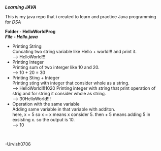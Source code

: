 ***Learning JAVA***

This is my java repo that i created to learn and practice Java programming for *DSA*

**Folder - HelloWorldProg**<br>
***File - Hello.java***
<ul>
<li>Printing String</li>
Concating two string variable like Hello + world!!! and print it.<br>
--> HelloWorld!!!
<br>

<li>Printing Integer</li>
Printing sum of two interger like 10 and 20.<br>
--> 10 + 20 = 30
<br>

<li>Printing Sting + Integer</li>
Printing sting with integer that consider whole as a string.<br>
--> HelloWorld!!!1020
Printing integer with string that print operation of strig and for string it consider whole as string.<br>
--> 30HelloWorld!!!
<br>

<li>Operation with the same variable</li>
Adding same variable in that variable with additon.<br>
here, x = 5 so x = x means x consider 5. then + 5 means adding 5 in exsisting x. so the output is 10.<br>
--> 10
</ul>
<br>

-Urvish0706